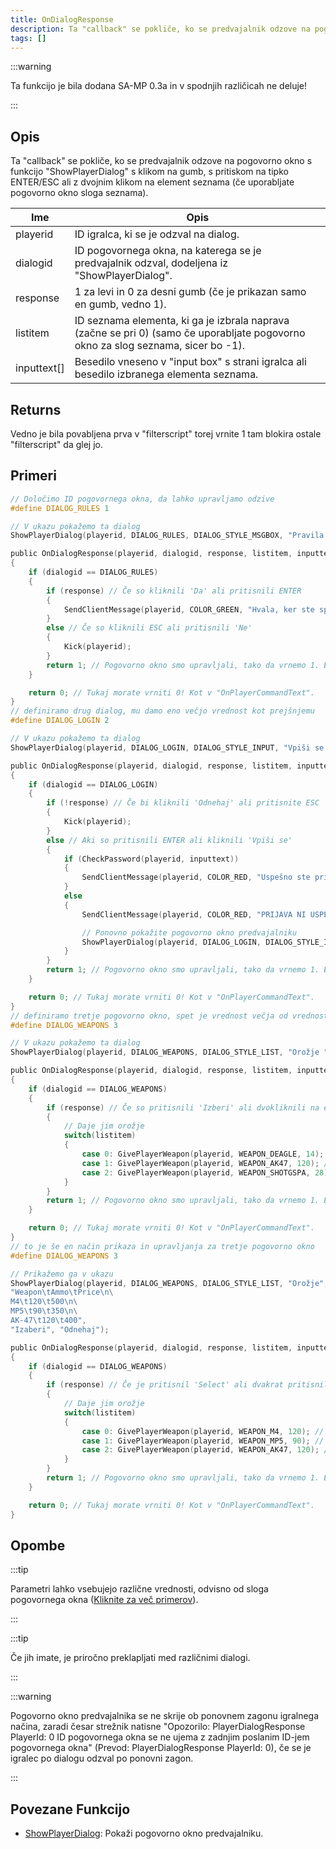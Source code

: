 ```yaml
---
title: OnDialogResponse
description: Ta "callback" se pokliče, ko se predvajalnik odzove na pogovorno okno, imenovano "ShowPlayerDialog", s klikom na gumb, s pritiskom na tipko ENTER / ESC ali z dvoklikom na element seznama (če uporabljate pogovorno okno sloga "seznam").
tags: []
---
```


:::warning

Ta funkcijo je bila dodana SA-MP 0.3a in v spodnjih različicah ne deluje!

:::

## Opis

Ta "callback" se pokliče, ko se predvajalnik odzove na pogovorno okno s funkcijo "ShowPlayerDialog" s klikom na gumb, s pritiskom na tipko ENTER/ESC ali z dvojnim klikom na element seznama (če uporabljate pogovorno okno sloga seznama).

| Ime         | Opis                                                                                                                                   |
| ----------- | -------------------------------------------------------------------------------------------------------------------------------------- |
| playerid    | ID igralca, ki se je odzval na dialog.                                                                                                 |
| dialogid    | ID pogovornega okna, na katerega se je predvajalnik odzval, dodeljena iz "ShowPlayerDialog".                                           |
| response    | 1 za levi in ​​0 za desni gumb (če je prikazan samo en gumb, vedno 1).                                                                   |
| listitem    | ID seznama elementa, ki ga je izbrala naprava (začne se pri 0) (samo če uporabljate pogovorno okno za slog seznama, sicer bo -1).      |
| inputtext[] | Besedilo vneseno v "input box" s strani igralca ali besedilo izbranega elementa seznama.                                               |

## Returns

Vedno je bila povabljena prva v "filterscript" torej vrnite 1 tam blokira ostale "filterscript" da glej jo.

## Primeri

```c
// Določimo ID pogovornega okna, da lahko upravljamo odzive
#define DIALOG_RULES 1

// V ukazu pokažemo ta dialog
ShowPlayerDialog(playerid, DIALOG_RULES, DIALOG_STYLE_MSGBOX, "Pravila strežnika ", "- Brez nedovoljeni pripomočki\n- Brez Spam\n- Spoštuj Admine \n\nSe strinjate s pravili? ", "Da", "Ne");

public OnDialogResponse(playerid, dialogid, response, listitem, inputtext[])
{
    if (dialogid == DIALOG_RULES)
    {
        if (response) // Če so kliknili 'Da' ali pritisnili ENTER 
        {
            SendClientMessage(playerid, COLOR_GREEN, "Hvala, ker ste sprejeli pravila!");
        }
        else // Če so kliknili ESC ali pritisnili 'Ne'
        {
            Kick(playerid);
        }
        return 1; // Pogovorno okno smo upravljali, tako da vrnemo 1. Enako kot v "OnPlayerCommandText".
    }

    return 0; // Tukaj morate vrniti 0! Kot v "OnPlayerCommandText".
}
// definiramo drug dialog, mu damo eno večjo vrednost kot prejšnjemu
#define DIALOG_LOGIN 2

// V ukazu pokažemo ta dialog
ShowPlayerDialog(playerid, DIALOG_LOGIN, DIALOG_STYLE_INPUT, "Vpiši se ", "Prosimo vnesite svoje geslo:", "Vpiši se", "Odnehaj");

public OnDialogResponse(playerid, dialogid, response, listitem, inputtext[])
{
    if (dialogid == DIALOG_LOGIN)
    {
        if (!response) // Če bi kliknili 'Odnehaj' ali pritisnite ESC
        {
            Kick(playerid);
        }
        else // Aki so pritisnili ENTER ali kliknili 'Vpiši se'
        {
            if (CheckPassword(playerid, inputtext))
            {
                SendClientMessage(playerid, COLOR_RED, "Uspešno ste prijavljeni!");
            }
            else
            {
                SendClientMessage(playerid, COLOR_RED, "PRIJAVA NI USPELA.");

                // Ponovno pokažite pogovorno okno predvajalniku
                ShowPlayerDialog(playerid, DIALOG_LOGIN, DIALOG_STYLE_INPUT, "Vpiši se", "Prosimo vnesite svoje geslo:", "Vpiši se", "Odnehaj");
            }
        }
        return 1; // Pogovorno okno smo upravljali, tako da vrnemo 1. Enako kot v "OnPlayerCommandText".
    }

    return 0; // Tukaj morate vrniti 0! Kot v "OnPlayerCommandText".
}
// definiramo tretje pogovorno okno, spet je vrednost večja od vrednosti prejšnjega pogovornega okna
#define DIALOG_WEAPONS 3

// V ukazu pokažemo ta dialog 
ShowPlayerDialog(playerid, DIALOG_WEAPONS, DIALOG_STYLE_LIST, "Orožje ", "Desert Eagle\nAK-47\nCombat Shotgun", "Izaberi", "Odnehaj");

public OnDialogResponse(playerid, dialogid, response, listitem, inputtext[])
{
    if (dialogid == DIALOG_WEAPONS)
    {
        if (response) // Če so pritisnili 'Izberi' ali dvokliknili na element seznama
        {
            // Daje jim orožje
            switch(listitem)
            {
                case 0: GivePlayerWeapon(playerid, WEAPON_DEAGLE, 14); // Daje jim desert eagle
                case 1: GivePlayerWeapon(playerid, WEAPON_AK47, 120); // Daje jim AK-47
                case 2: GivePlayerWeapon(playerid, WEAPON_SHOTGSPA, 28); // Daje jim Combat Shotgun
            }
        }
        return 1; // Pogovorno okno smo upravljali, tako da vrnemo 1. Enako kot v "OnPlayerCommandText".
    }

    return 0; // Tukaj morate vrniti 0! Kot v "OnPlayerCommandText".
}
// to je še en način prikaza in upravljanja za tretje pogovorno okno
#define DIALOG_WEAPONS 3

// Prikažemo ga v ukazu
ShowPlayerDialog(playerid, DIALOG_WEAPONS, DIALOG_STYLE_LIST, "Orožje",
"Weapon\tAmmo\tPrice\n\
M4\t120\t500\n\
MP5\t90\t350\n\
AK-47\t120\t400",
"Izaberi", "Odnehaj");

public OnDialogResponse(playerid, dialogid, response, listitem, inputtext[])
{
    if (dialogid == DIALOG_WEAPONS)
    {
        if (response) // Če je pritisnil 'Select' ali dvakrat pritisnil orožje
        {
            // Daje jim orožje
            switch(listitem)
            {
                case 0: GivePlayerWeapon(playerid, WEAPON_M4, 120); // Daje jim M4
                case 1: GivePlayerWeapon(playerid, WEAPON_MP5, 90); // Daje jim MP5
                case 2: GivePlayerWeapon(playerid, WEAPON_AK47, 120); // Daje jim AK-47
            }
        }
        return 1; // Pogovorno okno smo upravljali, tako da vrnemo 1. Enako kot v "OnPlayerCommandText".
    }

    return 0; // Tukaj morate vrniti 0! Kot v "OnPlayerCommandText".
}
```

## Opombe

:::tip

Parametri lahko vsebujejo različne vrednosti, odvisno od sloga pogovornega okna ([Kliknite za več primerov](../resources/dialogstyles.md)).

:::

:::tip

Če jih imate, je priročno preklapljati med različnimi dialogi.

:::

:::warning

Pogovorno okno predvajalnika se ne skrije ob ponovnem zagonu igralnega načina, zaradi česar strežnik natisne "Opozorilo: PlayerDialogResponse PlayerId: 0 ID pogovornega okna se ne ujema z zadnjim poslanim ID-jem pogovornega okna" (Prevod: PlayerDialogResponse PlayerId: 0), če se je igralec po dialogu odzval po ponovni zagon.

:::

## Povezane Funkcijo

- [ShowPlayerDialog](../functions/ShowPlayerDialog.md): Pokaži pogovorno okno predvajalniku.
